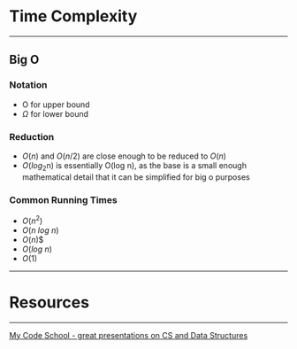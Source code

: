# Time Complexity
---
## Big O 
### Notation
- O for upper bound
- $\Omega$ for lower bound
 
### Reduction
- $O(n)$ and $O(n/2)$ are close enough to be reduced to $O(n)$
- $O(log_2$n) is essentially O(log n), as the base is a small enough mathematical detail that it can be simplified for big o purposes

### Common Running Times
- $O(n^2)$
- $O(n\ log\ n)$
- $O(n)$$
- $O(log\ n)$
- $O(1)$
---
# Resources
---
[My Code School - great presentations on CS and Data Structures](https://www.youtube.com/user/mycodeschool/videos)

